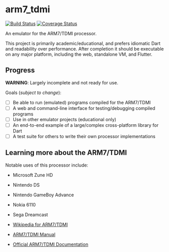 # arm7_tdmi

[![Build Status](https://travis-ci.org/matanlurey/arm7_tdmi.svg?branch=master)](https://travis-ci.org/matanlurey/arm7_tdmi)
[![Coverage Status](https://coveralls.io/repos/github/matanlurey/arm7_tdmi/badge.svg)](https://coveralls.io/github/matanlurey/arm7_tdmi)

An emulator for the ARM7/TDMI processor.

This project is primarily academic/educational, and prefers idiomatic Dart and
readability over performance. After completion it should be executable on any
major platform, including the web, standalone VM, and Flutter.

## Progress

**WARNING**: Largely incomplete and not ready for use.

Goals (*subject to change*):

- [ ] Be able to run (emulated) programs compiled for the ARM7/TDMI
- [ ] A web and command-line interface for testing/debugging compiled programs
- [ ] Use in other emulator projects (educational only)
- [ ] An end-to-end example of a large/complex cross-platform library for Dart
- [ ] A test suite for others to write their own processor implementations

## Learning more about the ARM7/TDMI

Notable uses of this processor include:

* Microsoft Zune HD
* Nintendo DS
* Nintendo GameBoy Advance
* Nokia 6110
* Sega Dreamcast

* [Wikipedia for ARM7/TDMI][wiki]
* [ARM7/TDMI Manual][manual]
* [Official ARM7/TDMI Documentation][docs]

[wiki]: https://en.wikipedia.org/wiki/ARM7#ARM7TDMI
[manual]: http://www.atmel.com/images/ddi0029g_7tdmi_r3_trm.pdf
[docs]: https://www.scss.tcd.ie/~waldroj/3d1/arm_arm.pdf
